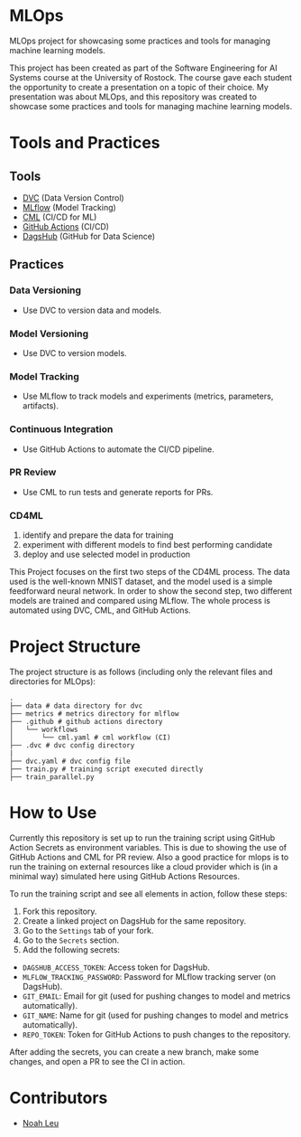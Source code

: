 # MLOps

MLOps project for showcasing some practices and tools for managing machine learning models.

This project has been created as part of the Software Engineering for AI Systems course at the University of Rostock. The course gave each student the opportunity to create a presentation on a topic of their choice. My presentation was about MLOps, and this repository was created to showcase some practices and tools for managing machine learning models.

# Tools and Practices

## Tools

- [DVC](https://dvc.org/) (Data Version Control)
- [MLflow](https://mlflow.org/) (Model Tracking)
- [CML](https://cml.dev/) (CI/CD for ML)
- [GitHub Actions](https://github.com/features/actions) (CI/CD)
- [DagsHub](https://dagshub.com/) (GitHub for Data Science)

## Practices

### Data Versioning

- Use DVC to version data and models.

### Model Versioning

- Use DVC to version models.

### Model Tracking

- Use MLflow to track models and experiments (metrics, parameters, artifacts).

### Continuous Integration

- Use GitHub Actions to automate the CI/CD pipeline.

### PR Review

- Use CML to run tests and generate reports for PRs.

### CD4ML

1. identify and prepare the data for training
2. experiment with different models to find best performing candidate
3. deploy and use selected model in production

This Project focuses on the first two steps of the CD4ML process. The data used is the well-known MNIST dataset, and the model used is a simple feedforward neural network. In order to show the second step, two different models are trained and compared using MLflow. The whole process is automated using DVC, CML, and GitHub Actions.

# Project Structure

The project structure is as follows (including only the relevant files and directories for MLOps):

```
.
├── data # data directory for dvc
├── metrics # metrics directory for mlflow
├── .github # github actions directory
│   └── workflows
│       └── cml.yaml # cml workflow (CI)
├── .dvc # dvc config directory
|
├── dvc.yaml # dvc config file
├── train.py # training script executed directly
├── train_parallel.py

```

# How to Use

Currently this repository is set up to run the training script using GitHub Action Secrets as environment variables.
This is due to showing the use of GitHub Actions and CML for PR review. Also a good practice for mlops is to run the training on external resources like a cloud provider which is (in a minimal way) simulated here using GitHub Actions Resources.

To run the training script and see all elements in action, follow these steps:

1. Fork this repository.
2. Create a linked project on DagsHub for the same repository.
3. Go to the `Settings` tab of your fork.
4. Go to the `Secrets` section.
5. Add the following secrets:

- `DAGSHUB_ACCESS_TOKEN`: Access token for DagsHub.
- `MLFLOW_TRACKING_PASSWORD`: Password for MLflow tracking server (on DagsHub).
- `GIT_EMAIL`: Email for git (used for pushing changes to model and metrics automatically).
- `GIT_NAME`: Name for git (used for pushing changes to model and metrics automatically).
- `REPO_TOKEN`: Token for GitHub Actions to push changes to the repository.

After adding the secrets, you can create a new branch, make some changes, and open a PR to see the CI in action.

# Contributors

- [Noah Leu](https://github.com/NoahLeu)
